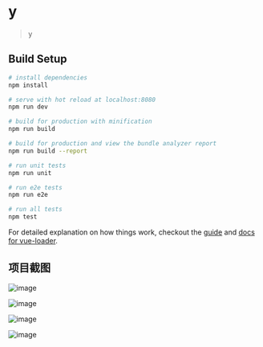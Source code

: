 # y

> y

## Build Setup

``` bash
# install dependencies
npm install

# serve with hot reload at localhost:8080
npm run dev

# build for production with minification
npm run build

# build for production and view the bundle analyzer report
npm run build --report

# run unit tests
npm run unit

# run e2e tests
npm run e2e

# run all tests
npm test
```

For detailed explanation on how things work, checkout the [guide](http://vuejs-templates.github.io/webpack/) and [docs for vue-loader](http://vuejs.github.io/vue-loader).

## 项目截图
![image](https://github.com/wkztselina/MusicApp/tree/master/MusicApp/static/1516432938(1).jpg)

![image](https://github.com/wkztselina/MusicApp/tree/master/MusicApp/static/1516432964(1).jpg)

![image](https://github.com/wkztselina/MusicApp/tree/master/MusicApp/static/1516432987(1).jpg)



![image](https://github.com/wkztselina/MusicApp/tree/master/MusicApp/static/1516433078(1).jpg)
